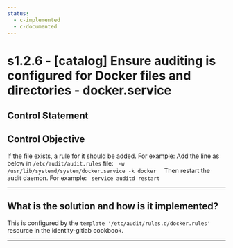 ```yaml
---
status:
  - c-implemented
  - c-documented
---
```


# s1.2.6 - \[catalog\] Ensure auditing is configured for Docker files and directories - docker.service

## Control Statement

## Control Objective

If the file exists, a rule for it should be added.    For example:    Add the line as below in `/etc/audit/audit.rules` file:  ```  -w /usr/lib/systemd/system/docker.service -k docker   ```  Then restart the audit daemon.     For example:  ```  service auditd restart  ```

______________________________________________________________________

## What is the solution and how is it implemented?

This is configured by the `template '/etc/audit/rules.d/docker.rules'` resource
in the identity-gitlab cookbook.

______________________________________________________________________
